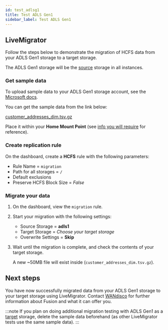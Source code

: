 ```yaml
---
id: test_adlsg1
title: Test ADLS Gen1
sidebar_label: Test ADLS Gen1
---
```


## LiveMigrator

Follow the steps below to demonstrate the migration of HCFS data from your ADLS Gen1 storage to a target storage.

The ADLS Gen1 storage will be the [source](../../glossary/s.md#source) storage in all instances.

### Get sample data

To upload sample data to your ADLS Gen1 storage account, see the [Microsoft docs](https://docs.microsoft.com/en-us/azure/data-lake-store/data-lake-store-get-started-portal#uploaddata).

You can get the sample data from the link below:

[customer_addresses_dim.tsv.gz](https://github.com/pivotalsoftware/pivotal-samples/raw/master/sample-data/customer_addresses_dim.tsv.gz)

Place it within your **Home Mount Point** (see [info you will require](../installation/adlsg1-adlsg2.md#info-you-will-require) for reference).

### Create replication rule

On the dashboard, create a **HCFS** rule with the following parameters:

* Rule Name = `migration`
* Path for all storages = `/`
* Default exclusions
* Preserve HCFS Block Size = *False*

### Migrate your data

1. On the dashboard, view the `migration` rule.

1. Start your migration with the following settings:

   * Source Storage = **adls1**
   * Target Storage = _Choose your target storage_
   * Overwrite Settings = **Skip**

1. Wait until the migration is complete, and check the contents of your target storage.

   A new ~50MB file will exist inside (`customer_addresses_dim.tsv.gz`).

## Next steps

You have now successfully migrated data from your ADLS Gen1 storage to your target storage using LiveMigrator. Contact [WANdisco](https://wandisco.com/contact) for further information about Fusion and what it can offer you.

:::note
If you plan on doing additional migration testing with ADLS Gen1 as a [target](../../glossary/t.md#target) storage, delete the sample data beforehand (as other LiveMigrator tests use the same sample data).
:::
